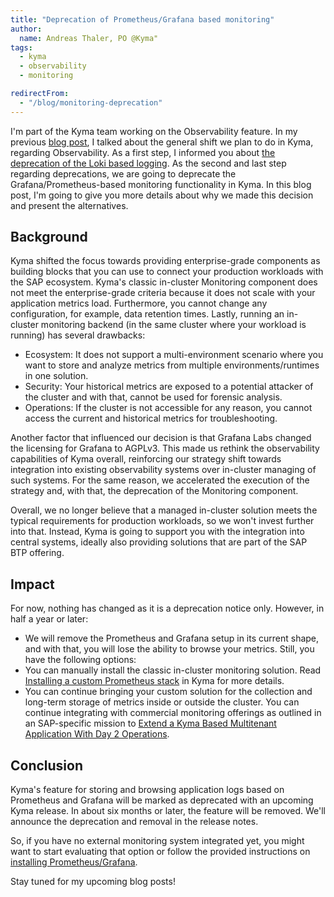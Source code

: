 ```yaml
---
title: "Deprecation of Prometheus/Grafana based monitoring"
author:
  name: Andreas Thaler, PO @Kyma"
tags:
  - kyma
  - observability
  - monitoring

redirectFrom:
  - "/blog/monitoring-deprecation"
---
```


I'm part of the Kyma team working on the Observability feature. In my previous [blog post](https://kyma-project.io/blog/2022/9/21/observability-strategy/), I talked about the general shift we plan to do in Kyma, regarding Observability. As a first step, I informed you about [the deprecation of the Loki based logging](https://kyma-project.io/blog/loki-deprecation). As the second and last step regarding deprecations, we are going to deprecate the Grafana/Prometheus-based monitoring functionality in Kyma. In this blog post, I'm going to give you more details about why we made this decision and present the alternatives.

## Background

Kyma shifted the focus towards providing enterprise-grade components as building blocks that you can use to connect your production workloads with the SAP ecosystem. Kyma's classic in-cluster Monitoring component does not meet the enterprise-grade criteria because it does not scale with your application metrics load. Furthermore, you cannot change any configuration, for example, data retention times. Lastly, running an in-cluster monitoring backend (in the same cluster where your workload is running) has several drawbacks:

- Ecosystem: It does not support a multi-environment scenario where you want to store and analyze metrics from multiple environments/runtimes in one solution.
- Security: Your historical metrics are exposed to a potential attacker of the cluster and with that, cannot be used for forensic analysis.
- Operations: If the cluster is not accessible for any reason, you cannot access the current and historical metrics for troubleshooting.

Another factor that influenced our decision is that Grafana Labs changed the licensing for Grafana to AGPLv3. This made us rethink the observability capabilities of Kyma overall, reinforcing our strategy shift towards integration into existing observability systems over in-cluster managing of such systems. For the same reason, we accelerated the execution of the strategy and, with that, the deprecation of the Monitoring component.

Overall, we no longer believe that a managed in-cluster solution meets the typical requirements for production workloads, so we won't invest further into that. Instead, Kyma is going to support you with the integration into central systems, ideally also providing solutions that are part of the SAP BTP offering.

## Impact
For now, nothing has changed as it is a deprecation notice only. However, in half a year or later:
- We will remove the Prometheus and Grafana setup in its current shape, and with that, you will lose the ability to browse your metrics.
Still, you have the following options:
- You can manually install the classic in-cluster monitoring solution. Read [Installing a custom Prometheus stack](https://github.com/kyma-project/examples/tree/main/prometheus) in Kyma for more details.
- You can continue bringing your custom solution for the collection and long-term storage of metrics inside or outside the cluster.
You can continue integrating with commercial monitoring offerings as outlined in an SAP-specific mission to [Extend a Kyma Based Multitenant Application With Day 2 Operations](https://discovery-center.cloud.sap/missiondetail/3999/).

## Conclusion
Kyma's feature for storing and browsing application logs based on Prometheus and Grafana will be marked as deprecated with an upcoming Kyma release. In about six months or later, the feature will be removed. We'll announce the deprecation and removal in the release notes.

So, if you have no external monitoring system integrated yet, you might want to start evaluating that option or follow the provided instructions on [installing Prometheus/Grafana](https://github.com/kyma-project/examples/tree/main/prometheus).

Stay tuned for my upcoming blog posts!